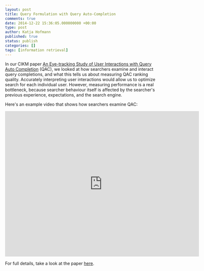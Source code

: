 ```yaml
---
layout: post
title: Query Formulation with Query Auto-Completion
comments: true
date: 2014-12-22 15:36:05.000000000 +00:00
type: post
author: Katja Hofmann
published: true
status: publish
categories: []
tags: [information retrieval]
---
```


In our CIKM paper <a title="An Eye-tracking Study of User Interactions with Query Auto Completion" href="http://research.microsoft.com/apps/pubs/default.aspx?id=226902">An Eye-tracking Study of User Interactions with Query Auto Completion</a> (QAC), we looked at how searchers examine and interact query completions, and what this tells us about measuring QAC ranking quality. Accurately interpreting user interactions would allow us to optimize search for each individual user. However, measuring performance is a real bottleneck, because searcher behaviour itself is affected by the searcher's previous experience, expectations, and the search engine.

Here's an example video that shows how searchers examine QAC:
<iframe width="640" height="480" src="https://www.youtube.com/embed/xc6buCzYZ2I" frameborder="0" allowfullscreen></iframe>

For full details, take a look at the paper <a title="PDF" href="http://research.microsoft.com/apps/pubs/default.aspx?id=226902">here</a>.
